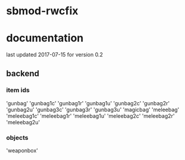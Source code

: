 # sbmod-rwcfix
# documentation
last updated 2017-07-15 for version 0.2

## backend
### item ids
'gunbag'
'gunbag1c'
'gunbag1r'
'gunbag1u'
'gunbag2c'
'gunbag2r'
'gunbag2u'
'gunbag3c'
'gunbag3r'
'gunbag3u'
'magicbag'
'meleebag'
'meleebag1c'
'meleebag1r'
'meleebag1u'
'meleebag2c'
'meleebag2r'
'meleebag2u'

### objects
'weaponbox'
